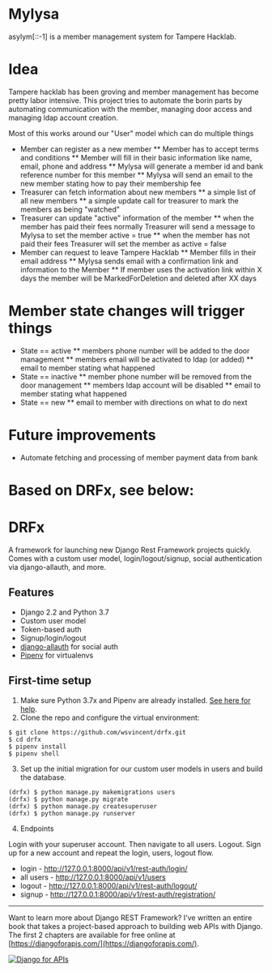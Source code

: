 # Mylysa

asylym[::-1] is a member management system for Tampere Hacklab.

# Idea

Tampere hacklab has been groving and member management has become pretty labor intensive. This project tries to automate the borin parts by automating communication with the member, managing door access and managing ldap account creation.

Most of this works around our "User" model which can do multiple things

* Member can register as a new member
** Member has to accept terms and conditions
** Member will fill in their basic information like name, email, phone and address
** Mylysa will generate a member id and bank reference number for this member
** Mylysa will send an email to the new member stating how to pay their membership fee
* Treasurer can fetch information about new members
** a simple list of all new members
** a simple update call for treasurer to mark the members as being "watched"
* Treasurer can update "active" information of the member
** when the member has paid their fees normally Treasurer will send a message to Mylysa to set the member active = true
** when the member has not paid their fees Treasurer will set the member as active = false
* Member can request to leave Tampere Hacklab
** Member fills in their email address
** Mylysa sends email with a confirmation link and information to the Member
** If member uses the activation link within X days the member will be MarkedForDeletion and deleted after XX days

# Member state changes will trigger things

* State == active
** members phone number will be added to the door management
** members email will be activated to ldap (or added)
** email to member stating what happened
* State == inactive
** member phone number will be removed from the door management
** members ldap account will be disabled
** email to member stating what happened
* State == new
** email to member with directions on what to do next


# Future improvements

* Automate fetching and processing of member payment data from bank



# Based on DRFx, see below:


# DRFx

A framework for launching new Django Rest Framework projects quickly. Comes with a custom user model, login/logout/signup, social authentication via django-allauth, and more.

## Features

- Django 2.2 and Python 3.7
- Custom user model
- Token-based auth
- Signup/login/logout
- [django-allauth](https://github.com/pennersr/django-allauth) for social auth
- [Pipenv](https://github.com/pypa/pipenv) for virtualenvs

## First-time setup

1.  Make sure Python 3.7x and Pipenv are already installed. [See here for help](https://djangoforbeginners.com/initial-setup/).
2.  Clone the repo and configure the virtual environment:

```
$ git clone https://github.com/wsvincent/drfx.git
$ cd drfx
$ pipenv install
$ pipenv shell
```

3.  Set up the initial migration for our custom user models in users and build the database.

```
(drfx) $ python manage.py makemigrations users
(drfx) $ python manage.py migrate
(drfx) $ python manage.py createsuperuser
(drfx) $ python manage.py runserver
```

4.  Endpoints

Login with your superuser account. Then navigate to all users. Logout. Sign up for a new account and repeat the login, users, logout flow.

- login - http://127.0.0.1:8000/api/v1/rest-auth/login/
- all users - http://127.0.0.1:8000/api/v1/users
- logout - http://127.0.0.1:8000/api/v1/rest-auth/logout/
- signup - http://127.0.0.1:8000/api/v1/rest-auth/registration/

---

Want to learn more about Django REST Framework? I've written an entire book that takes a project-based approach to building web APIs with Django. The first 2 chapters are available for free online at [https://djangoforapis.com/](https://djangoforapis.com/).

[![Django for APIs](https://wsvincent.com/assets/images/djangoforapis_cover_300.jpeg)](https://djangoforapis.com)
